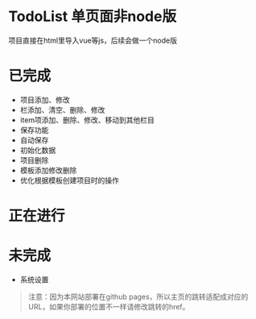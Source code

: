 # TodoList 单页面非node版
项目直接在html里导入vue等js，后续会做一个node版

# 已完成
* 项目添加、修改
* 栏添加、清空、删除、修改
* item项添加、删除、修改、移动到其他栏目
* 保存功能
* 自动保存
* 初始化数据
* 项目删除
* 模板添加修改删除
* 优化根据模板创建项目时的操作

# 正在进行

# 未完成
* 系统设置

> 注意：因为本网站部署在github pages，所以主页的跳转适配成对应的URL，如果你部署的位置不一样请修改跳转的href。